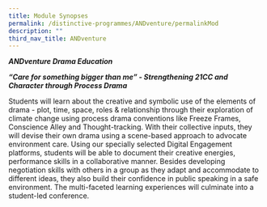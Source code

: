 ```yaml
---
title: Module Synopses
permalink: /distinctive-programmes/ANDventure/permalinkMod
description: ""
third_nav_title: ANDventure
---
```

<p><strong><em>ANDventure Drama Education</em></strong></p>
<p><strong><em>&ldquo;Care for something bigger than me&rdquo; - Strengthening 21CC and Character through Process Drama</em></strong></p>
<p>Students will learn about the creative and symbolic use of the elements of drama - plot, time, space, roles &amp; relationship through their exploration of climate change using process drama conventions like Freeze Frames, Conscience Alley and Thought-tracking. With their collective inputs, they will devise their own drama using a scene-based approach to advocate environment care. Using our specially selected Digital Engagement platforms, students will be able to document their creative energies, performance skills in a collaborative manner. Besides developing negotiation skills with others in a group as they adapt and accommodate to different ideas, they also build their confidence in public speaking in a safe environment. The multi-faceted learning experiences will culminate into a student-led conference.&nbsp;</p>

